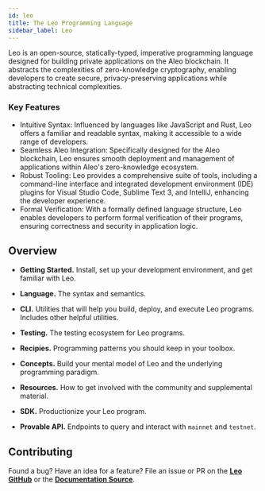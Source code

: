 ```yaml
---
id: leo
title: The Leo Programming Language
sidebar_label: Leo
---
```


Leo is an open-source, statically-typed, imperative programming language designed for building private applications on the Aleo blockchain. 
It abstracts the complexities of zero-knowledge cryptography, enabling developers to create secure, privacy-preserving applications while abstracting technical complexities.

### Key Features 
- Intuitive Syntax: Influenced by languages like JavaScript and Rust, Leo offers a familiar and readable syntax, making it accessible to a wide range of developers.
- Seamless Aleo Integration: Specifically designed for the Aleo blockchain, Leo ensures smooth deployment and management of applications within Aleo's zero-knowledge ecosystem.
- Robust Tooling: Leo provides a comprehensive suite of tools, including a command-line interface and integrated development environment (IDE) plugins for Visual Studio Code, Sublime Text 3, and IntelliJ, enhancing the developer experience.
- Formal Verification: With a formally defined language structure, Leo enables developers to perform formal verification of their programs, ensuring correctness and security in application logic.


## Overview

- **Getting Started.** Install, set up your development environment, and get familiar with Leo.

- **Language.** The syntax and semantics.

- **CLI.** Utilities that will help you build, deploy, and execute Leo programs. Includes other helpful utilities.

- **Testing.** The testing ecosystem for Leo programs.

- **Recipies.** Programming patterns you should keep in your toolbox.

- **Concepts.** Build your mental model of Leo and the underlying programming paradigm.

- **Resources.** How to get involved with the community and supplemental material.

- **SDK.** Productionize your Leo program.

- **Provable API.** Endpoints to query and interact with `mainnet` and `testnet`.


## Contributing

Found a bug? Have an idea for a feature? File an issue or PR on the [**Leo GitHub**](https://github.com/ProvableHQ/leo/issues/new/choose) or the [**Documentation Source**](https://github.com/ProvableHQ/leo-docs-source).


